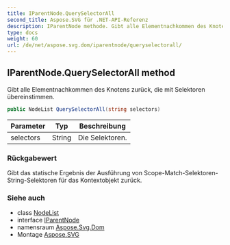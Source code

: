 ```yaml
---
title: IParentNode.QuerySelectorAll
second_title: Aspose.SVG für .NET-API-Referenz
description: IParentNode methode. Gibt alle Elementnachkommen des Knotens zurück die mit Selektoren übereinstimmen.
type: docs
weight: 60
url: /de/net/aspose.svg.dom/iparentnode/queryselectorall/
---
```

## IParentNode.QuerySelectorAll method

Gibt alle Elementnachkommen des Knotens zurück, die mit Selektoren übereinstimmen.

```csharp
public NodeList QuerySelectorAll(string selectors)
```

| Parameter | Typ | Beschreibung |
| --- | --- | --- |
| selectors | String | Die Selektoren. |

### Rückgabewert

Gibt das statische Ergebnis der Ausführung von Scope-Match-Selektoren-String-Selektoren für das Kontextobjekt zurück.

### Siehe auch

* class [NodeList](../../../aspose.svg.collections/nodelist/)
* interface [IParentNode](../)
* namensraum [Aspose.Svg.Dom](../../iparentnode/)
* Montage [Aspose.SVG](../../../)


